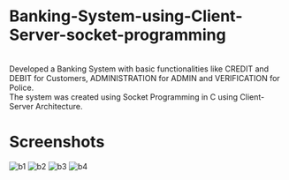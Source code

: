 # Banking-System-using-Client-Server-socket-programming
<br/>Developed a Banking System with basic functionalities like CREDIT and DEBIT for Customers, ADMINISTRATION for ADMIN and VERIFICATION for Police. 
<br/>The system was created using Socket Programming in C using Client-Server Architecture.
# Screenshots
![b1](https://user-images.githubusercontent.com/15118630/190556462-13aad211-78d0-4cd6-b7bd-fb9ee7f73f5b.png)
![b2](https://user-images.githubusercontent.com/15118630/190556477-15d023b5-a91e-48ff-9ee3-861e23318602.png)
![b3](https://user-images.githubusercontent.com/15118630/190556506-c670ba81-bfc7-4039-a3f6-f1020a379c32.png)
![b4](https://user-images.githubusercontent.com/15118630/190556534-58083889-d094-4799-b0c9-833966aff812.png)
